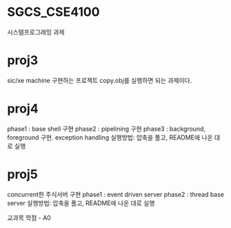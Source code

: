 # SGCS_CSE4100
시스템프로그래밍 과제

# proj3
sic/xe machine 구현하는 프로젝트
copy.obj를 실행하면 되는 과제이다.

# proj4
phase1 : base shell 구현
phase2 : pipelining 구현
phase3 : background, foreground 구현. exception handling
실행방법: 압축을 풀고, README에 나온 대로 실행

# proj5
concurrent한 주식서버 구현
phase1 : event driven server
phase2 : thread base server
실행방법: 압축을 풀고, README에 나온 대로 실행

교과목 학점 - A0
